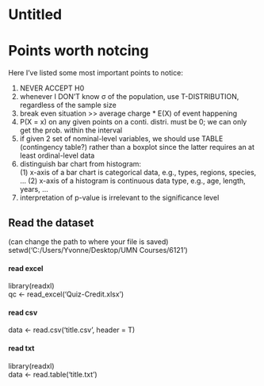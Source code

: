 Untitled
================

# Points worth notcing

Here I’ve listed some most important points to notice:  
1. NEVER ACCEPT H0  
2. whenever I DON’T know σ of the population, use T-DISTRIBUTION,
regardless of the sample size  
3. break even situation \>\> average charge \* E(X) of event happening  
4. P(X = x) on any given points on a conti. distri. must be 0; we can
only get the prob. within the interval  
5. if given 2 set of nominal-level variables, we should use TABLE
(contingency table?) rather than a boxplot since the latter requires an
at least ordinal-level data  
6. distinguish bar chart from histogram:  
(1) x-axis of a bar chart is categorical data, e.g., types, regions,
species, … (2) x-axis of a histogram is continuous data type, e.g., age,
length, years, …  
7. interpretation of p-value is irrelevant to the significance level

## Read the dataset

(can change the path to where your file is saved)  
setwd(‘C:/Users/Yvonne/Desktop/UMN Courses/6121’)

#### read excel

library(readxl)  
qc \<- read_excel(‘Quiz-Credit.xlsx’)

#### read csv

data \<- read.csv(‘title.csv’, header = T)

#### read txt

library(readxl)  
data \<- read.table(‘title.txt’)
